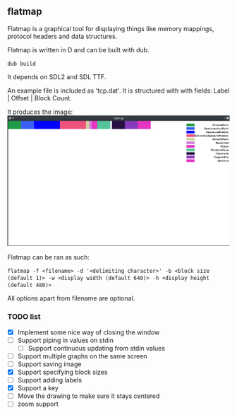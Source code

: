 flatmap
--------------------------

Flatmap is a graphical tool for displaying things like memory mappings, protocol headers and data structures.

Flatmap is written in D and can be built with dub.

    dub build

It depends on SDL2 and SDL TTF.

An example file is included as 'tcp.dat'. It is structured with with fields:
Label | Offset | Block Count.

It produces the image: ![Flatmap TCP example](flatmap_TCP.png)

Flatmap can be ran as such:

    flatmap -f <filename> -d '<delimiting character>' -b <block size (default 1)> -w <display width (default 640)> -h <display height (default 480)>

All options apart from filename are optional.

### TODO list

- [x] Implement some nice way of closing the window
- [ ] Support piping in values on stdin
    - [ ] Support continuous updating from stdin values
- [ ] Support multiple graphs on the same screen
- [ ] Support saving image
- [x] Support specifying block sizes
- [ ] Support adding labels
- [x] Support a key
- [ ] Move the drawing to make sure it stays centered
- [ ] zoom support
